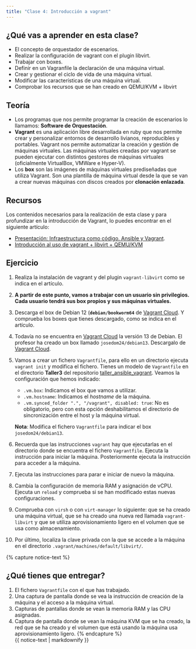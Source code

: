 ```yaml
---
title: "Clase 4: Introducción a vagrant"
---
```


## ¿Qué vas a aprender en esta clase?

* El concepto de orquestador de escenarios.
* Realizar la configuración de vagrant con el plugin libvirt.
* Trabajar con boxes.
* Definir en un Vagranfile la declaración de una máquina virtual.
* Crear y gestionar el ciclo de vida de una máquina virtual.
* Modificar las características de una máquina virtual.
* Comprobar los recursos que se han creado en QEMU/KVM + libvirt

## Teoría

* Los programas que nos permite programar la creación de escenarios lo llamamos: **Software de Orquestación**.
* **Vagrant** es una aplicación libre desarrollada en ruby que nos permite crear y personalizar entornos de desarrollo livianos, reproducibles y portables. Vagrant nos permite automatizar la creación y gestión de máquinas virtuales. Las máquinas virtuales creadas por vagrant se pueden ejecutar con distintos gestores de máquinas virtuales (oficialmente VirtualBox, VMWare e Hyper-V).
* Los **box** son las imágenes de máquinas virtuales prediseñadas que utiliza Vagrant. Son una plantilla de máquina virtual desde la que se van a crear nuevas máquinas con discos creados por **clonación enlazada**.

## Recursos

Los contenidos necesarios para la realización de esta clase y para profundizar en la introducción de Vagrant, lo puedes encontrar en el siguiente artículo:

* [Presentación: Infraestructura como código. Ansible y Vagrant](https://fp.josedomingo.org/sri/pdf/iac.pdf). 
* [Introducción al uso de vagrant + libvirt + QEMU/KVM](https://www.josedomingo.org/pledin/2021/09/introduccion-vagrant-libvirt/)

## Ejercicio

1. Realiza la instalación de vagrant y del plugin `vagrant-libvirt` como se indica en el artículo.
2. **A partir de este punto, vamos a trabajar con un usuario sin privilegios. Cada usuario tendrá sus box propios y sus máquinas virtuales.** 
3. Descarga el box de Debian 12 (**`debian/bookworm64`** de [Vagrant Cloud](https://app.vagrantup.com/boxes/search). Y comprueba los boxes que tienes descargado, como se indica en el artículo.
4. Todavía no se encuentra en [Vagrant Cloud](https://app.vagrantup.com/boxes/search) la versión 13 de Debian. El profesor ha creado un box llamado `josedom24/debian13`. Descargalo de [Vagrant Cloud](https://app.vagrantup.com/boxes/search).
5. Vamos a crear un fichero `Vagrantfile`, para ello en un directorio ejecuta `vagrant init` y modifica el fichero. Tienes un modelo de `Vagrantfile` en el directorio **Taller3** del repositorio [taller_ansible_vagrant](https://github.com/josedom24/taller_ansible_vagrant). Veamos la configuración que hemos indicado:

	* `.vm.box`: Indicamos el box que vamos a utilizar.
	* `.vm.hostname`: Indicamos el *hostname* de la máquina.
	* `.vm.synced_folder ".", "/vagrant", disabled: true`: No es obligatorio, pero con esta opción deshabilitamos el directorio de sincronización entre el host y la máquina virtual.

    **Nota**: Modifica el fichero `Vagrantfile` para indicar el box `josedom24/debian13`.

6. Recuerda que las instrucciones `vagrant` hay que ejecutarlas en el directorio donde se encuentra el fichero `Vagrantfile`. Ejecuta la instrucción para iniciar la máquina. Posteriormente ejecuta la instrucción para acceder a la máquina.
7. Ejecuta las instrucciones para parar e iniciar de nuevo la máquina. 
8. Cambia la configuración de memoria RAM y asignación de vCPU. Ejecuta un `reload` y comprueba si se han modificado estas nuevas configuraciones.
9. Comprueba con `virsh` o con `virt-manager` lo siguiente: que se ha creado una máquina virtual, que se ha creado una nueva red llamada `vagrant-libvirt` y que se utiliza aprovisionamiento ligero en el volumen que se usa como almacenamiento.
10. Por último, localiza la clave privada con la que se accede a la máquina en el directorio `.vagrant/machines/default/libvirt/`.

{% capture notice-text %}
## ¿Qué tienes que entregar?

1. El fichero `Vagrantfile` con el que has trabajado.
2. Una captura de pantalla donde se vea la instrucción de creación de la máquina y el acceso a la máquina virtual.
3. Capturas de pantallas donde se vean la memoria RAM y las CPU asignadas.
4. Captura de pantalla donde se vean la máquina KVM que se ha creado, la red que se ha creado y el volumen que está usando la máquina usa aprovisionamiento ligero.
{% endcapture %}<div class="notice--info">{{ notice-text | markdownify }}</div>
